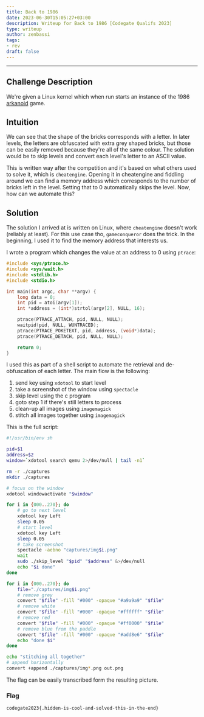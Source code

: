```yaml
---
title: Back to 1986
date: 2023-06-30T15:05:27+03:00
description: Writeup for Back to 1986 [Codegate Qualifs 2023]
type: writeup
author: zenbassi
tags:
- rev
draft: false
---
```

___

## Challenge Description

We're given a Linux kernel which when run starts an instance of the 1986
[arkanoid](https://en.wikipedia.org/wiki/Arkanoid) game.

## Intuition

We can see that the shape of the bricks corresponds with a letter. In later levels,
the letters are obfuscated with extra grey shaped bricks, but those can be easily 
removed because they're all of the same colour. The solution would be to skip levels
and convert each level's letter to an ASCII value.

This is written way after the competition and it's based on what others used to
solve it, which is `cheatengine`. Opening it in cheatengine and fiddling around we
can find a memory address which corresponds to the number of bricks left in the
level. Setting that to 0 automatically skips the level. Now, how can we automate this?

## Solution
 
The solution I arrived at is written on Linux, where `cheatengine` doesn't work
(reliably at least). For this use case tho, `gameconqueror` does the trick. In the
beginning, I used it to find the memory address that interests us.

I wrote a program which changes the value at an address to 0 using `ptrace`:

```c
#include <sys/ptrace.h>
#include <sys/wait.h>
#include <stdlib.h>
#include <stdio.h>

int main(int argc, char **argv) {
    long data = 0;
    int pid = atoi(argv[1]);
    int *address = (int*)strtol(argv[2], NULL, 16);

    ptrace(PTRACE_ATTACH, pid, NULL, NULL);
    waitpid(pid, NULL, WUNTRACED);
    ptrace(PTRACE_POKETEXT, pid, address, (void*)data);
    ptrace(PTRACE_DETACH, pid, NULL, NULL);

    return 0;
}
```
I used this as part of a shell script to automate the retrieval and de-obfuscation of
each letter. The main flow is the following:

1. send key using `xdotool` to start level
2. take a screenshot of the window using `spectacle`
3. skip level using the c program
4. goto step 1 if there's still letters to process
5. clean-up all images using `imagemagick`
6. stitch all images together using `imagemagick`

This is the full script:
```sh
#!/usr/bin/env sh

pid=$1
address=$2
window=`xdotool search qemu 2>/dev/null | tail -n1`

rm -r ./captures
mkdir ./captures

# focus on the window
xdotool windowactivate "$window"

for i in {000..270}; do
    # go to next level
    xdotool key Left
    sleep 0.05
    # start level
    xdotool key Left
    sleep 0.05
    # take screenshot
    spectacle -aebno "captures/img$i.png"
    wait
    sudo ./skip_level "$pid" "$address" &>/dev/null
    echo "$i done"
done

for i in {000..270}; do
    file="./captures/img$i.png"
    # remove grey
    convert "$file" -fill "#000" -opaque "#a9a9a9" "$file"
    # remove white
    convert "$file" -fill "#000" -opaque "#ffffff" "$file"
    # remove red
    convert "$file" -fill "#000" -opaque "#ff0000" "$file"
    # remove blue from the paddle
    convert "$file" -fill "#000" -opaque "#add8e6" "$file"
    echo "done $i"
done

echo "stitching all together"
# append horizontally
convert +append ./captures/img*.png out.png
```

The flag can be easily transcribed form the resulting picture.

### Flag

`codegate2023{.hidden-is-cool-and-solved-this-in-the-end}`
